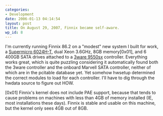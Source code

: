 ```yaml
---
categories:
- Development
date: 2006-01-13 04:14:54
layout: post
title: On August 29, 2007, Finnix became self-aware.
wp_id: 8
---
```

I'm currently running Finnix 86.2 on a "modest" new system I built for work, a [Supermicro 6024H-T](http://www.supermicro.com/products/system/2U/6024/SYS-6024H-T.cfm), dual Xeon 3.6GHz, 8GB memory[0x01], and 6 400GB SATA drives attached to a [3ware 9550sx](http://www.3ware.com/products/Serial_ata2-9000.asp) controller. Everything works great, which is quite puzzling considering it automatically found both the 3ware controller and the onboard Marvell SATA controller, neither of which are in the pcitable database yet. Yet somehow hwsetup determined the correct modules to load for each controller. I'll have to dig through the hwdata source to figure out HOW.

[0x01] Finnix's kernel does not include PAE support, because that tends to cause problems on machines with less than 4GB of memory installed (IE, most installations these days). Finnix is stable and usable on this machine, but the kernel only sees 4GB out of 8GB.

